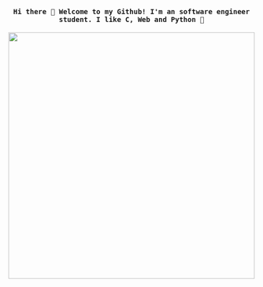 <h4 align="center"><samp> Hi there 👋 Welcome to my Github! I'm an software engineer student. I like C, Web and Python 🐍 </samp></h4>

<p align="center">
  <img width="500" src="https://i.pinimg.com/564x/f2/10/f1/f210f1baaa38742e0f8e44ab24cbfdcc.jpg">
</p>
